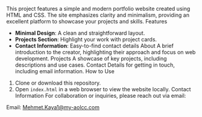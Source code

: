 
This project features a simple and modern portfolio website created using HTML and CSS. The site emphasizes clarity and minimalism, providing an excellent platform to showcase your projects and skills.
Features

- **Minimal Design**: A clean and straightforward layout.
- **Projects Section**: Highlight your work with project cards.
- **Contact Information**: Easy-to-find contact details
About
A brief introduction to the creator, highlighting their approach and focus on web development.
Projects
A showcase of key projects, including descriptions and use cases.
Contact
Details for getting in touch, including email information.
How to Use

1. Clone or download this repository.
2. Open `index.html` in a web browser to view the website locally.
Contact Information
For collaboration or inquiries, please reach out via email:

Email: Mehmet.Kaya1@my-aolcc.com


